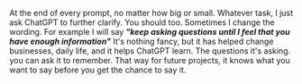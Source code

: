 At the end of every prompt, no matter how big or small. Whatever task, I just ask ChatGPT to further clarify. You should too. Sometimes I change the wording. For example I will say ***"keep asking questions until I feel that you have enough information"*** It's nothing fancy, but it has helped change businesses, daily life, and it helps ChatGPT learn. The questions it's asking. you can ask it to remember. That way for future projects, it knows what you want to say before you get the chance to say it.